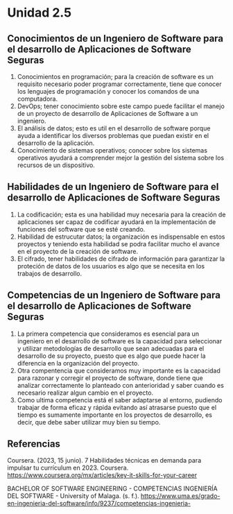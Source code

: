 # Unidad 2.5
## Conocimientos de un Ingeniero de Software para el desarrollo de Aplicaciones de Software Seguras
1. Conocimientos en programación; para la creación de software es un requisito necesario poder programar correctamente, tiene que conocer los lenguajes de programación y conocer los comandos de una computadora.
2. DevOps; tener conocimiento sobre este campo puede facilitar el manejo de un proyecto de desarrollo de Aplicaciones de Software a un ingeniero.
3. El análisis de datos; esto es util en el desarrollo de software porque ayuda a identificar los diversos problemas que puedan existir en el desarrollo de la aplicación.
4. Conocimiento de sistemas operativos; conocer sobre los sistemas operativos ayudará a comprender mejor la gestión del sistema sobre los recursos de un dispositivo.
## Habilidades de un Ingeniero de Software para el desarrollo de Aplicaciones de Software Seguras
1. La codificación; esta es una habilidad muy necesaria para la creación de aplicaciones ser capaz de codificar ayudará en la implementación de funciones del software que se esté creando.
2. Habilidad de estrucutar datos; la organización es indispensable en estos proyectos y teniendo esta habilidad se podra facilitar mucho el avance en el proyecto de la creación de software.
3. El cifrado, tener habilidades de cifrado de información para garantizar la proteción de datos de los usuarios es algo que se necesita en los trabajos de desarrollo.
 ## Competencias de un Ingeniero de Software para el desarrollo de Aplicaciones de Software Seguras  
 1. La primera competencia que consideramos es esencial para un ingeniero en el desarrollo de software es la capacidad para seleccionar y utilizar metodologías de desarrollo que sean adecuadas para el desarrollo de su proyecto, puesto que es algo que puede hacer la diferencia en la organización del proyecto.
 2. Otra compentencia que consideramos muy importante es la capacidad para razonar y corregir el proyecto de software, donde tiene que analizar correctamente lo planteado con anterioridad y saber cuando es necesario realizar algun cambio en el proyecto.
 3. Como ultima competencia está el saber adaptarse al entorno, pudiendo trabajar de forma eficaz y rápida evitando así atrasarse puesto que el tiempo es sumamente importante en los proyectos de desarrollo, es decir, que debe saber utilizar muy bien su tiempo.
   ## Referencias
   Coursera. (2023, 15 junio). 7 Habilidades técnicas en demanda para impulsar tu currículum en 2023. Coursera. https://www.coursera.org/mx/articles/key-it-skills-for-your-career

   BACHELOR OF SOFTWARE ENGINEERING - COMPETENCIAS INGENIERÍA DEL SOFTWARE - University of Malaga. (s. f.). https://www.uma.es/grado-en-ingenieria-del-software/info/9237/competencias-ingenieria-
   